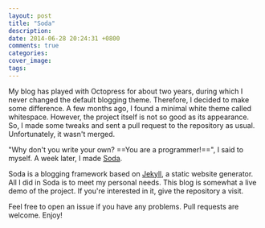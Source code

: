 ```yaml
---
layout: post
title: "Soda"
description:
date: 2014-06-28 20:24:31 +0800
comments: true
categories:
cover_image:
tags:
---
```


My blog has played with Octopress for about two years, during which I never changed the default blogging theme. Therefore, I decided to make some difference. A few months ago, I found a minimal white theme called whitespace. However, the project itself is not so good as its appearance. So, I made some tweaks and sent a pull request to the repository as usual. Unfortunately, it wasn't merged.

"Why don't you write your own? ==You are a programmer!==", I said to myself. A week later, I made [Soda](https://github.com/yimingtang/soda).

Soda is a blogging framework based on [Jekyll](http://jekyllrb.com/), a static website generator. All I did in Soda is to meet my personal needs. This blog is somewhat a live demo of the project. If you're interested in it, give the repository a visit.

Feel free to open an issue if you have any problems. Pull requests are welcome. Enjoy!
